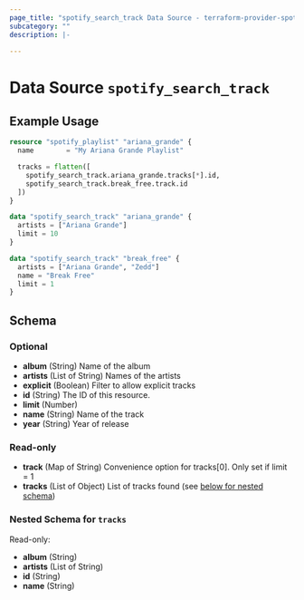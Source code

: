 ```yaml
---
page_title: "spotify_search_track Data Source - terraform-provider-spotify"
subcategory: ""
description: |-
  
---
```


# Data Source `spotify_search_track`



## Example Usage

```terraform
resource "spotify_playlist" "ariana_grande" {
  name        = "My Ariana Grande Playlist"

  tracks = flatten([
    spotify_search_track.ariana_grande.tracks[*].id,
    spotify_search_track.break_free.track.id
  ])
}

data "spotify_search_track" "ariana_grande" {
  artists = ["Ariana Grande"]
  limit = 10
}

data "spotify_search_track" "break_free" {
  artists = ["Ariana Grande", "Zedd"]
  name = "Break Free"
  limit = 1
}
```

## Schema

### Optional

- **album** (String) Name of the album
- **artists** (List of String) Names of the artists
- **explicit** (Boolean) Filter to allow explicit tracks
- **id** (String) The ID of this resource.
- **limit** (Number)
- **name** (String) Name of the track
- **year** (String) Year of release

### Read-only

- **track** (Map of String) Convenience option for tracks[0]. Only set if limit = 1
- **tracks** (List of Object) List of tracks found (see [below for nested schema](#nestedatt--tracks))

<a id="nestedatt--tracks"></a>
### Nested Schema for `tracks`

Read-only:

- **album** (String)
- **artists** (List of String)
- **id** (String)
- **name** (String)



